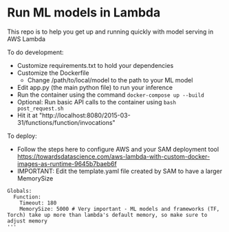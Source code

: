 # Run ML models in Lambda

This repo is to help you get up and running quickly with model serving in AWS Lambda

To do development:
- Customize requirements.txt to hold your dependencies
- Customize the Dockerfile
    - Change /path/to/local/model to the path to your ML model
- Edit app.py (the main python file) to run your inference
- Run the container using the command `docker-compose up --build`
- Optional: Run basic API calls to the container using `bash post_request.sh`
- Hit it at "http://localhost:8080/2015-03-31/functions/function/invocations"

To deploy:
- Follow the steps here to configure AWS and your SAM deployment tool
https://towardsdatascience.com/aws-lambda-with-custom-docker-images-as-runtime-9645b7baeb6f
- IMPORTANT: Edit the template.yaml file created by SAM to have a larger MemorySize 
```
Globals:
  Function:
    Timeout: 180
    MemorySize: 5000 # Very important - ML models and frameworks (TF, Torch) take up more than lambda's default memory, so make sure to adjust memory
'''